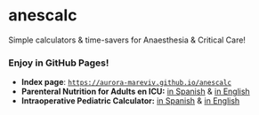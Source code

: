 # anescalc
Simple calculators &amp; time-savers for Anaesthesia &amp; Critical Care!

### Enjoy in GitHub Pages!

- **Index page**: [`https://aurora-mareviv.github.io/anescalc`](https://aurora-mareviv.github.io/anescalc/)
- **Parenteral Nutrition for Adults en ICU:** [in Spanish](https://aurora-mareviv.github.io/anescalc/nutricion_calc.html) &
[in English](https://aurora-mareviv.github.io/anescalc/nutrition_calc.html)
- **Intraoperative Pediatric Calculator:** [in Spanish](https://aurora-mareviv.github.io/anescalc/ped_calc.html) &
[in English](https://aurora-mareviv.github.io/anescalc/pedi_calc.html)

    
